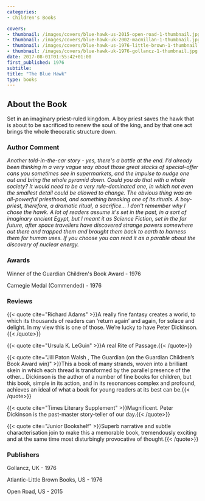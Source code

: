```yaml
---
categories:
- Children's Books

covers:
- thumbnail: /images/covers/blue-hawk-us-2015-open-road-1-thumbnail.jpg
- thumbnail: /images/covers/blue-hawk-uk-2002-macmillan-1-thumbnail.jpg
- thumbnail: /images/covers/blue-hawk-us-1976-little-brown-1-thumbnail.jpg
- thumbnail: /images/covers/blue-hawk-uk-1976-gollancz-1-thumbnail.jpg
date: 2017-08-01T01:55:42+01:00
first_published: 1976
subtitle:
title: "The Blue Hawk"
type: books
---
```


About the Book
--------------

Set in an imaginary priest-ruled kingdom. A boy priest saves the hawk that is about to be sacrificed to renew the soul of the king, and by that one act brings the whole theocratic structure down.

### Author Comment

_Another told-in-the-car story - yes, there's a battle at the end. I'd already been thinking in a very vague way about those great stacks of special-offer cans you sometimes see in supermarkets, and the impulse to nudge one out and bring the whole pyramid down. Could you do that with a whole society? It would need to be a very rule-dominated one, in which not even the smallest detail could be allowed to change. The obvious thing was an all-powerful priesthood, and something breaking one of its rituals. A boy-priest, therefore, a dramatic ritual, a sacrifice... I don't remember why I chose the hawk. A lot of readers assume it's set in the past, in a sort of imaginary ancient Egypt, but I meant it as Science Fiction, set in the far future, after space travellers have discovered strange powers somewhere out there and trapped them and brought them back to earth to harness them for human uses. If you choose you can read it as a parable about the discovery of nuclear energy._

### Awards

Winner of the Guardian Children's Book Award - 1976

Carnegie Medal (Commended) - 1976

### Reviews

{{< quote cite="Richard Adams" >}}A really fine fantasy creates a world, to which its thousands of readers can ‘return again’ and again, for solace and delight. In my view this is one of those. We’re lucky to have Peter Dickinson.{{< /quote>}}

{{< quote cite="Ursula K. LeGuin" >}}A real Rite of Passage.{{< /quote>}}

{{< quote cite="Jill Paton Walsh , The Guardian (on the Guardian Children’s Book Award win)" >}}This a book of many strands, woven into a brilliant skein in which each thread is transformed by the parallel presence of the other... Dickinson is the author of a number of fine books for children, but this book, simple in its action, and in its resonances complex and profound, achieves an ideal of what a book for young readers at its best can be.{{< /quote>}}

{{< quote cite="Times Literary Supplement" >}}Magnificent. Peter Dickinson is the past-master story-teller of our day.{{< /quote>}}

{{< quote cite="Junior Bookshelf" >}}Superb narrative and subtle characterisation join to make this a memorable book, tremendously exciting and at the same time most disturbingly provocative of thought.{{< /quote>}}

### Publishers
Gollancz, UK - 1976

Atlantic-Little Brown Books, US - 1976

Open Road, US - 2015
